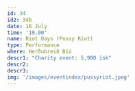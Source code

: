 ```yaml
---
id: 34
id2: 34b
date: 16 July
time: '19.00'
name: Riot Days (Pussy Riot)
type: Performance
where: Herðubreið Bíó
descr1: "Charity event: 5,900 isk"
descr2: 
descr3: 
img: '/images/eventindex/pussyriot.jpeg'
---
```

